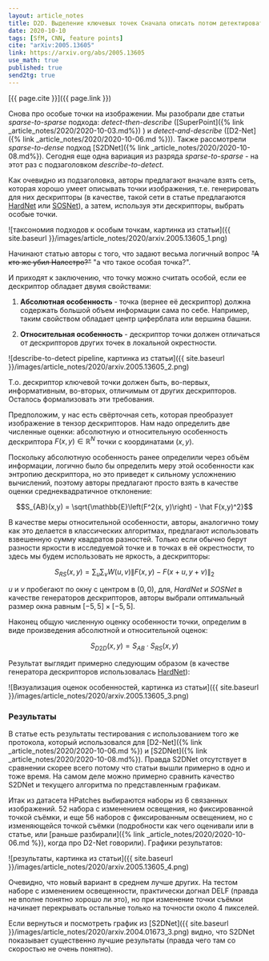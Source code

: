 ```yaml
---
layout: article_notes
title: D2D. Выделение ключевых точек Сначала описать потом детектировать.
date: 2020-10-10
tags: [SfM, CNN, feature points]
cite: "arXiv:2005.13605"
link: https://arxiv.org/abs/2005.13605
use_math: true
published: true
send2tg: true
---
```


[{{ page.cite }}]({{ page.link }})

Снова про особые точки на изображении. Мы разобрали две статьи *sparse-to-sparse* подхода: *detect-then-describe* 
([SuperPoint]({% link _article_notes/2020/2020-10-03.md%}) ) и *detect-and-describe* ([D2-Net]({% link _article_notes/2020/2020-10-06.md %})).
Также рассмотрели *sparse-to-dense* подход [S2DNet]({% link _article_notes/2020/2020-10-08.md%}). Сегодня еще одна вариация из разряда
*sparse-to-sparse* - на этот раз с подзаголовком *describe-to-detect*.

Как очевидно из подзаголовка, авторы предлагают вначале взять сеть, которая хорошо умеет описывать точки изображения, т.е. генерировать для них
дескрипторы (в качестве, такой сети в статье предлагаются [HardNet](https://arxiv.org/abs/1705.10872) или [SOSNet](https://arxiv.org/abs/1904.05019)),
а затем, используя эти дескрипторы, выбрать особые точки.

![таксономия подходов к особым точкам, картинка из статьи]({{ site.baseurl }}/images/article_notes/2020/arxiv.2005.13605_1.png)

<!--more-->

Начинают статью авторы с того, что задают весьма логичный вопрос ~~"А кто же убил Налестро?"~~ "а что такое особая точка?".

И приходят к заключению, что точку можно считать особой, если ее дескриптор обладает двумя свойствами:

1. **Абсолютная особенность** - точка (вернее её дескриптор) должна содержать большой объем информации сама по себе. 
    Например, таким свойством обладает центр циферблата или вершина башни.

2. **Относительная особенность** - дескриптор точки должен отличаться от дескрипторов других точек в локальной окрестности. 

![describe-to-detect pipeline, картинка из статьи]({{ site.baseurl }}/images/article_notes/2020/arxiv.2005.13605_2.png)

Т.о. дескриптор ключевой точки должен быть, во-первых, информативным, во-вторых, отличимым от других дескрипторов. Осталось формализовать эти
требования. 

Предположим, у нас есть свёрточная сеть, которая преобразует изображение в тензор дескрипторов. Нам надо определить две численные оценки: абсолютную и
относительную особенность дескриптора $F(x,y) \in \mathbb{R}^N$ точки с координатами $(x,y)$. 

Поскольку абсолютную особенность ранее определили через объём информации, логично было бы определить меру этой особенности как энтропию дескриптора,
но это приведет к сильному усложнению вычислений, поэтому авторы предлагают просто взять в качестве оценки среднеквадратичное отклонение:

$$S_{AB}(x,y) = \sqrt{\mathbb{E}\left(F^2(x, y)\right) - \hat F(x,y)^2}$$

В качестве меры относительной особенности, авторы, аналогично тому как это делается в классических алгоритмах, предлагают использовать взвешенную
сумму квадратов разностей. Только если обычно берут разности яркости в исследуемой точке и в точках в её окрестности, то здесь мы будем использовать
не яркость, а дескрипторы:

$$S_{RS}(x,y) = \sum_u \sum_v W(u,v) \left \| F(x,y) - F(x+u, y+v) \right \|_2$$

$u$ и $v$ пробегают по окну с центром в $(0, 0)$, для, *HardNet* и *SOSNet* в качестве генераторов дескрипторов, авторы выбрали оптимальный размер окна
равным $[-5, 5] \times [-5, 5]$.

Наконец общую численную оценку особенности точки, определим в виде произведения абсолютной и относительной оценок:

$$S_{D2D}(x, y) = S_{AB} \cdot S_{RS}(x, y)$$

Результат выглядит примерно следующим образом (в качестве генератора дескрипторов использовалась [HardNet](https://arxiv.org/abs/1705.10872)):

![Визуализация оценок особенностей, картинка из статьи]({{ site.baseurl }}/images/article_notes/2020/arxiv.2005.13605_3.png)

### Результаты

В статье есть результаты тестирования с использованием того же протокола, который использовался для
[D2-Net]({% link _article_notes/2020/2020-10-06.md %}) и [S2DNet]({% link _article_notes/2020/2020-10-08.md%}). Правда S2DNet отсутствует в сравнении
скорее всего потому что статьи вышли примерно в одно и тоже время. На самом деле можно примерно сравнить качество S2DNet и текущего алгоритма по
представленным графикам. 

Итак из датасета HPatches выбираются наборы из 6 связанных изображений. 52 набора с изменением освещения, но фиксированной точкой съёмки, и еще 56
наборов с фиксированным освещением, но с изменяющейся точкой съёмки (подробности как чего оценивали или в статье, или 
[раньше разбирали]({% link _article_notes/2020/2020-10-06.md %}), когда про D2-Net говорили). Графики результатов:

![результаты, картинка из статьи]({{ site.baseurl }}/images/article_notes/2020/arxiv.2005.13605_4.png)

Очевидно, что новый вариант в среднем лучше других. На тестом наборе с изменением освещенности, практически догнал DELF (правда не вполне понятно
хорошо ли это), но при изменение точки съёмки начинает перекрывать остальные только на точности около 4 пикселей.

Если вернуться и посмотреть график из [S2DNet]({{ site.baseurl }}/images/article_notes/2020/arxiv.2004.01673_3.png) видно, что S2DNet показывает
существенно лучшие результаты (правда чего там со скоростью не очень понятно).
